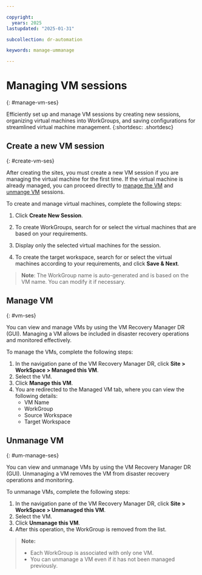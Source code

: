 ```yaml
---

copyright:
  years: 2025
lastupdated: "2025-01-31"

subcollection: dr-automation

keywords: manage-ummanage

---
```


# Managing VM sessions
{: #manage-vm-ses}

Efficiently set up and manage VM sessions by creating new sessions, organizing virtual machines into WorkGroups, and saving configurations for streamlined virtual machine management.
{:shortdesc: .shortdesc}

## Create a new VM session
{: #create-vm-ses}

After creating the sites, you must create a new VM session if you are managing the virtual machine for the first time. If the virtual machine is already managed, you can proceed directly to [manage the VM](#vm-ses) and [unmange VM](#um-manage-ses) sessions.

To create and manage virtual machines, complete the following steps:

1. Click **Create New Session**.

2. To create WorkGroups, search for or select the virtual machines that are based on your requirements.

3. Display only the selected virtual machines for the session.

4. To create the target workspace, search for or select the virtual machines according to your requirements, and click **Save & Next**.

> **Note**: The WorkGroup name is auto-generated and is based on the VM name. You can modify it if necessary.

## Manage VM
{: #vm-ses}

You can view and manage VMs by using the VM Recovery Manager DR (GUI). Managing a VM allows be included in disaster recovery operations and monitored effectively.

To manage the VMs, complete the following steps:

1. In the navigation pane of the VM Recovery Manager DR, click **Site > WorkSpace > Managed this VM**.
2. Select the VM.
3. Click **Manage this VM**.
4. You are redirected to the Managed VM tab, where you can view the following details:
   - VM Name
   - WorkGroup
   - Source Workspace
   - Target Workspace


## Unmanage VM
{: #um-manage-ses}

You can view and unmanage VMs by using the VM Recovery Manager DR (GUI). Unmanaging a VM removes the VM from disaster recovery operations and monitoring.

To unmanage VMs, complete the following steps:

1. In the navigation pane of the VM Recovery Manager DR, click **Site > WorkSpace > Unmanaged this VM**.
2. Select the VM.
3. Click **Unmanage this VM**.
4. After this operation, the WorkGroup is removed from the list.

  >  **Note:**
   > - Each WorkGroup is associated with only one VM.  
   > - You can unmanage a VM even if it has not been managed previously.
